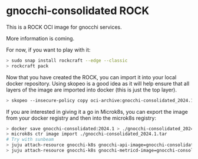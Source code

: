 # gnocchi-consolidated ROCK

This is a ROCK OCI image for gnocchi services.

More information is coming.

For now, if you want to play with it:

```bash
> sudo snap install rockcraft --edge --classic
> rockcraft pack
```

Now that you have created the ROCK, you can import it into
your local docker repository. Using skopeo is a good idea as
it will help ensure that all layers of the image are imported
into docker (this is just the top layer).

```bash
> skopeo --insecure-policy copy oci-archive:gnocchi-consolidated_2024.1_amd64.rock docker-daemon:gnocchi-consolidated:2024.1
```

If you are interested in giving it a go in Microk8s, you can
export the image from your docker registry and then into the
microk8s registry:

```bash
> docker save gnocchi-consolidated:2024.1 > ./gnocchi-consolidated_2024.1.tar
> microk8s ctr image import ./gnocchi-consolidated_2024.1.tar
# Try with sunbeam
> juju attach-resource gnocchi-k8s gnocchi-api-image=gnocchi-consolidated:2024.1
> juju attach-resource gnocchi-k8s gnocchi-metricd-image=gnocchi-consolidated:2024.1
```
